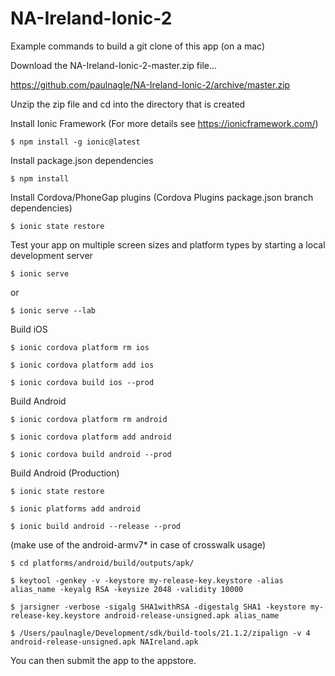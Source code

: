 # NA-Ireland-Ionic-2

Example commands to build a git clone of this app (on a mac)

Download the NA-Ireland-Ionic-2-master.zip file... 

https://github.com/paulnagle/NA-Ireland-Ionic-2/archive/master.zip

Unzip the zip file and cd into the directory that is created

Install Ionic Framework (For more details see https://ionicframework.com/) 
```
$ npm install -g ionic@latest
```
Install package.json dependencies
```
$ npm install
```
Install Cordova/PhoneGap plugins (Cordova Plugins package.json branch dependencies)
```
$ ionic state restore
```
Test your app on multiple screen sizes and platform types by starting a local development server
```
$ ionic serve
```
or
```
$ ionic serve --lab
```
Build iOS
```
$ ionic cordova platform rm ios

$ ionic cordova platform add ios

$ ionic cordova build ios --prod
```
Build Android
```
$ ionic cordova platform rm android

$ ionic cordova platform add android

$ ionic cordova build android --prod
```
Build Android (Production)
```
$ ionic state restore

$ ionic platforms add android

$ ionic build android --release --prod
```
(make use of the android-armv7* in case of crosswalk usage)
```
$ cd platforms/android/build/outputs/apk/

$ keytool -genkey -v -keystore my-release-key.keystore -alias alias_name -keyalg RSA -keysize 2048 -validity 10000

$ jarsigner -verbose -sigalg SHA1withRSA -digestalg SHA1 -keystore my-release-key.keystore android-release-unsigned.apk alias_name

$ /Users/paulnagle/Development/sdk/build-tools/21.1.2/zipalign -v 4 android-release-unsigned.apk NAIreland.apk
```
You can then submit the app to the appstore.
